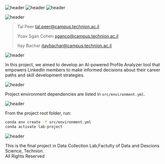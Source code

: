 ![header](https://capsule-render.vercel.app/api?type=waving&color=A5BECC&height=300&section=header&text=Data%20Collection%20Lab-nl-&fontSize=65&animation=fadeIn&fontColor=243A73&desc=Final%20Project&descSize=52&stroke=243A73&strokeWidth=0)
![header](https://capsule-render.vercel.app/api?type=soft&color=F7FBFC&height=85&fontSize=24&fontColor=243A73&text=The%20Faculty%20of%20Data%20and%20Decisions%20Science%20-nl-%20%20-nl-%20&desc=%20Technion%20-%20Israel%20Institute%20of%20Technology&descSize=18&descAlignY=73&fontAlign=50&animation=fadeIn&textBg=false&section=header)
![header](https://capsule-render.vercel.app/api?type=soft&color=F7FBFC&height=50&section=header2&text=Winter%202023/24%20%20&fontSize=16&fontAlign=50&fontColor=243A73)


![header](https://capsule-render.vercel.app/api?type=soft&color=F7FBFC&height=80&section=header2&text=Authors:&fontSize=28&fontAlign=7&fontColor=243A73)
> Tal Peer tal.peer@campus.technion.ac.il
> 
> Yoav Sgan Cohen sganco@campus.technion.ac.il
> 
> Itay Bachar itaybachar@campus.technion.ac.il
> 

![header](https://capsule-render.vercel.app/api?type=soft&color=F7FBFC&height=60&section=header&text=Background&fontSize=28&fontAlign=10&fontColor=243A73)

In this project, we aimed to develop an AI-powered Profile Analyzer tool that empowers LinkedIn members to make informed decisions about their career paths and skill development strategies.

![header](https://capsule-render.vercel.app/api?type=soft&color=F7FBFC&height=60&section=header&text=Dependencies&fontSize=28&fontAlign=11.5&fontColor=243A73)

Project environment dependencies are listed in `src/environment.yml`.

![header](https://capsule-render.vercel.app/api?type=soft&color=F7FBFC&height=60&section=header&text=Configuration&fontSize=28&fontAlign=11.5&fontColor=243A73)

From the project root folder, run:

```bash
conda env create -f src/environment.yml
conda activate lab-project
```

![header](https://capsule-render.vercel.app/api?type=soft&color=F7FBFC&height=60&section=header&text=Acknowladgment&fontSize=28&fontAlign=14&fontColor=243A73)

This is the final project in Data Collection Lab,Factulty of Data and Descions Science, Technion. <br>
All Rights Reserved

